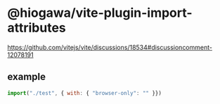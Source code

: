 # @hiogawa/vite-plugin-import-attributes

https://github.com/vitejs/vite/discussions/18534#discussioncomment-12078191

## example

```js
import("./test", { with: { "browser-only": "" }})
```
